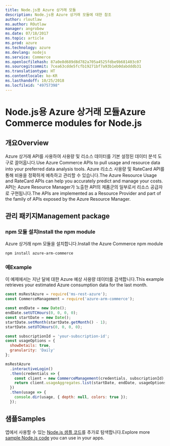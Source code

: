 ```yaml
---
title: Node.js용 Azure 상거래 모듈
description: Node.js용 Azure 상거래 모듈에 대한 참조
author: rloutlaw
ms.author: ROutlaw
manager: angrobew
ms.date: 07/18/2017
ms.topic: article
ms.prod: azure
ms.technology: azure
ms.devlang: nodejs
ms.service: Commerce
ms.openlocfilehash: 87a0e8d689d8d782a705a4525fdbe9b681403c07
ms.sourcegitcommit: 7cea63cdde5fcfb19271bf7a93b1eb0dabdddb31
ms.translationtype: HT
ms.contentlocale: ko-KR
ms.lasthandoff: 10/25/2018
ms.locfileid: "49757398"
---
```

# <a name="azure-commerce-modules-for-nodejs"></a><span data-ttu-id="af0fc-103">Node.js용 Azure 상거래 모듈</span><span class="sxs-lookup"><span data-stu-id="af0fc-103">Azure Commerce modules for Node.js</span></span>

## <a name="overview"></a><span data-ttu-id="af0fc-104">개요</span><span class="sxs-lookup"><span data-stu-id="af0fc-104">Overview</span></span>

<span data-ttu-id="af0fc-105">Azure 상거래 API를 사용하여 사용량 및 리소스 데이터를 기본 설정된 데이터 분석 도구로 끌어옵니다.</span><span class="sxs-lookup"><span data-stu-id="af0fc-105">Use Azure Commerce APIs to pull usage and resource data into your preferred data analysis tools.</span></span> <span data-ttu-id="af0fc-106">Azure 리소스 사용량 및 RateCard API를 통해 비용을 정확하게 예측하고 관리할 수 있습니다.</span><span class="sxs-lookup"><span data-stu-id="af0fc-106">The Azure Resource Usage and RateCard APIs can help you accurately predict and manage your costs.</span></span> <span data-ttu-id="af0fc-107">API는 Azure Resource Manager가 노출한 API의 제품군의 일부로서 리소스 공급자로 구현됩니다.</span><span class="sxs-lookup"><span data-stu-id="af0fc-107">The APIs are implemented as a Resource Provider and part of the family of APIs exposed by the Azure Resource Manager.</span></span>

## <a name="management-package"></a><span data-ttu-id="af0fc-108">관리 패키지</span><span class="sxs-lookup"><span data-stu-id="af0fc-108">Management package</span></span>

### <a name="install-the-npm-module"></a><span data-ttu-id="af0fc-109">npm 모듈 설치</span><span class="sxs-lookup"><span data-stu-id="af0fc-109">Install the npm module</span></span>

<span data-ttu-id="af0fc-110">Azure 상거래 npm 모듈을 설치합니다.</span><span class="sxs-lookup"><span data-stu-id="af0fc-110">Install the Azure Commerce npm module</span></span>

```bash
npm install azure-arm-commerce
```

### <a name="example"></a><span data-ttu-id="af0fc-111">예</span><span class="sxs-lookup"><span data-stu-id="af0fc-111">Example</span></span>

<span data-ttu-id="af0fc-112">이 예제에서는 지난 달에 대한 Azure 예상 사용량 데이터를 검색합니다.</span><span class="sxs-lookup"><span data-stu-id="af0fc-112">This example retrieves your estimated Azure consumption data for the last month.</span></span>

```javascript
const msRestAzure = require('ms-rest-azure');
const CommerceManagement = require('azure-arm-commerce');

const endDate = new Date();
endDate.setUTCHours(0, 0, 0, 0);
const startDate = new Date();
startDate.setMonth(startDate.getMonth() - 1);
startDate.setUTCHours(0, 0, 0, 0);

const subscriptionId = 'your-subscription-id';
const usageOptions = {
  showDetails: true,
  granularity: 'Daily'
};

msRestAzure
  .interactiveLogin()
  .then(credentials => {
    const client = new CommerceManagement(credentials, subscriptionId);
    return client.usageAggregates.list(startDate, endDate, usageOptions);
  })
  .then(usage => {
    console.dir(usage, { depth: null, colors: true });
  });
```

## <a name="samples"></a><span data-ttu-id="af0fc-113">샘플</span><span class="sxs-lookup"><span data-stu-id="af0fc-113">Samples</span></span>

<span data-ttu-id="af0fc-114">앱에서 사용할 수 있는 [Node.js 샘플 코드](https://azure.microsoft.com/resources/samples/?platform=nodejs)를 추가로 탐색합니다.</span><span class="sxs-lookup"><span data-stu-id="af0fc-114">Explore more [sample Node.js code](https://azure.microsoft.com/resources/samples/?platform=nodejs) you can use in your apps.</span></span>
